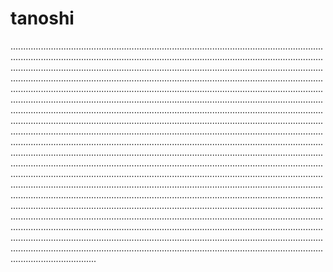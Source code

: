 # tanoshi
..................................................................................................................................................................................................................................................................................................................................................................................................................................................................................................................................................................................................................................................................................................................................................................................................................................................................................................................................................................................................................................................................................................................................................................................................................................................................................................................................................................................................................................................................................................................................................................................................................................................................................................................................................................................................................................................................................................................................................................................................................................................................................................................................................................................................................................................................................................................................................................................................................................................................................................................................................................................................................